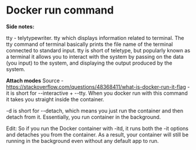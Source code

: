 # Docker run command

**Side notes:**

tty - telytypewriter. tty which displays information related to terminal. The tty command of terminal basically prints the file name of the terminal connected to standard input. tty is short of teletype, but popularly known as a terminal it allows you to interact with the system by passing on the data (you input) to the system, and displaying the output produced by the system.

**Attach modes**
Source - https://stackoverflow.com/questions/48368411/what-is-docker-run-it-flag
-it is short for --interactive + --tty. When you docker run with this command it takes you straight inside the container.

-d is short for --detach, which means you just run the container and then detach from it. Essentially, you run container in the background.

Edit: So if you run the Docker container with -itd, it runs both the -it options and detaches you from the container. As a result, your container will still be running in the background even without any default app to run.
